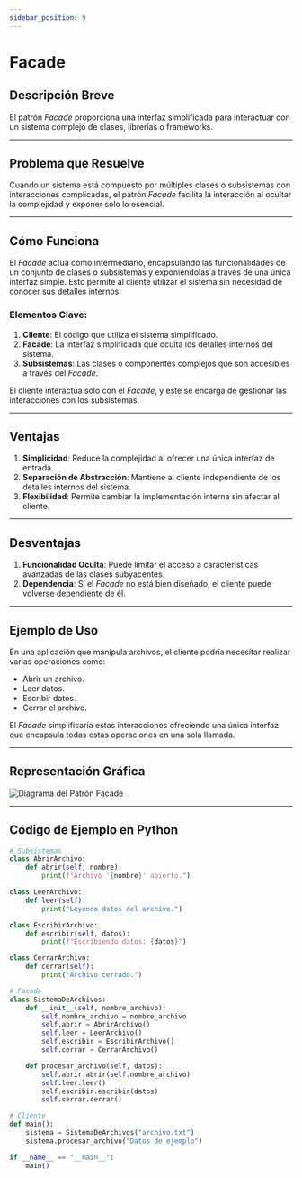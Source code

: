 ```yaml
---
sidebar_position: 9
---
```


# Facade

## Descripción Breve
El patrón *Facade* proporciona una interfaz simplificada para interactuar con un sistema complejo de clases, librerías o frameworks.

---

## Problema que Resuelve
Cuando un sistema está compuesto por múltiples clases o subsistemas con interacciones complicadas, el patrón *Facade* facilita la interacción al ocultar la complejidad y exponer solo lo esencial.

---

## Cómo Funciona
El *Facade* actúa como intermediario, encapsulando las funcionalidades de un conjunto de clases o subsistemas y exponiéndolas a través de una única interfaz simple. Esto permite al cliente utilizar el sistema sin necesidad de conocer sus detalles internos.

### Elementos Clave:
1. **Cliente**: El código que utiliza el sistema simplificado.
2. **Facade**: La interfaz simplificada que oculta los detalles internos del sistema.
3. **Subsistemas**: Las clases o componentes complejos que son accesibles a través del *Facade*.

El cliente interactúa solo con el *Facade*, y este se encarga de gestionar las interacciones con los subsistemas.

---

## Ventajas
1. **Simplicidad**: Reduce la complejidad al ofrecer una única interfaz de entrada.
2. **Separación de Abstracción**: Mantiene al cliente independiente de los detalles internos del sistema.
3. **Flexibilidad**: Permite cambiar la implementación interna sin afectar al cliente.

---

## Desventajas
1. **Funcionalidad Oculta**: Puede limitar el acceso a características avanzadas de las clases subyacentes.
2. **Dependencia**: Si el *Facade* no está bien diseñado, el cliente puede volverse dependiente de él.

---

## Ejemplo de Uso
En una aplicación que manipula archivos, el cliente podría necesitar realizar varias operaciones como:

- Abrir un archivo.
- Leer datos.
- Escribir datos.
- Cerrar el archivo.

El *Facade* simplificaría estas interacciones ofreciendo una única interfaz que encapsula todas estas operaciones en una sola llamada.

---

## Representación Gráfica

![Diagrama del Patrón Facade](https://www.ionos.mx/digitalguide/fileadmin/DigitalGuide/Schaubilder/diagrama-de-clase-uml-del-patron-fachada.png)

---

## Código de Ejemplo en Python

```python
# Subsistemas
class AbrirArchivo:
    def abrir(self, nombre):
        print(f"Archivo '{nombre}' abierto.")

class LeerArchivo:
    def leer(self):
        print("Leyendo datos del archivo.")

class EscribirArchivo:
    def escribir(self, datos):
        print(f"Escribiendo datos: {datos}")

class CerrarArchivo:
    def cerrar(self):
        print("Archivo cerrado.")

# Facade
class SistemaDeArchivos:
    def __init__(self, nombre_archivo):
        self.nombre_archivo = nombre_archivo
        self.abrir = AbrirArchivo()
        self.leer = LeerArchivo()
        self.escribir = EscribirArchivo()
        self.cerrar = CerrarArchivo()

    def procesar_archivo(self, datos):
        self.abrir.abrir(self.nombre_archivo)
        self.leer.leer()
        self.escribir.escribir(datos)
        self.cerrar.cerrar()

# Cliente
def main():
    sistema = SistemaDeArchivos("archivo.txt")
    sistema.procesar_archivo("Datos de ejemplo")

if __name__ == "__main__":
    main()
